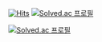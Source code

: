 [![Hits](https://hits.seeyoufarm.com/api/count/incr/badge.svg?url=https%3A%2F%2Fgithub.com%2FJo0Yo0n&count_bg=%2379C83D&title_bg=%23555555&icon=&icon_color=%23E7E7E7&title=hits&edge_flat=false)](https://hits.seeyoufarm.com)
[![Solved.ac
프로필](http://mazassumnida.wtf/api/mini/generate_badge?boj=dlwndbs100)](https://solved.ac/dlwndbs100)

[![Solved.ac
프로필](http://mazassumnida.wtf/api/v2/generate_badge?boj=dlwndbs100)](https://solved.ac/dlwndbs100)
